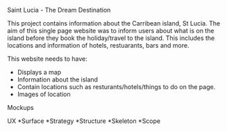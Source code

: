 Saint Lucia - The Dream Destination

This project contains information about the Carribean island, St Lucia. 
The aim of this single page website was to inform users about what 
is on the island before they book the holiday/travel to the island. This includes
the locations and information of hotels, restuarants, bars and more.

This website needs to have:
* Displays a map
* Information about the island
* Contain locations such as resturants/hotels/things to do on the page.
* Images of location

Mockups




UX
*Surface
*Strategy
*Structure
*Skeleton
*Scope

